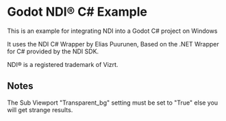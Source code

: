 # Godot NDI® C# Example

This is an example for integrating NDI into a Godot C# project on Windows

It uses the NDI C# Wrapper by Elias Puurunen,
Based on the .NET Wrapper for C# provided by the NDI SDK.

NDI® is a registered trademark of Vizrt.

## Notes
The Sub Viewport "Transparent_bg" setting must be set to "True" else you will get
strange results.
